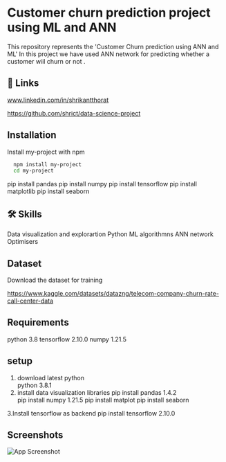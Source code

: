 
# Customer churn prediction project using ML and ANN

This repository represents the 'Customer Churn  prediction using ANN and ML'
In this project we have used ANN network for predicting whether a customer wiil churn or not . 


## 🔗 Links

www.linkedin.com/in/shrikantthorat

https://github.com/shrict/data-science-project

## Installation

Install my-project with npm

```bash
  npm install my-project
  cd my-project
```
   pip install pandas 
   pip install numpy 
   pip install tensorflow
   pip install matplotlib
   pip install seaborn
   
   
## 🛠 Skills 
 Data visualization and explorartion
 Python 
 ML algorithmns
 ANN network
 Optimisers


## Dataset

Download the dataset for training

https://www.kaggle.com/datasets/datazng/telecom-company-churn-rate-call-center-data

## Requirements
python 3.8
tensorflow 2.10.0
numpy 1.21.5

## setup 
1. download latest python  
    python 3.8.1
2. install data visualization libraries
    pip install pandas 1.4.2  
    pip install numpy 1.21.5
    pip install matplot
    pip install seaborn
     
3.Install tensorflow as backend
    pip install tensorflow 2.10.0


## Screenshots

![App Screenshot](https://via.placeholder.com/468x300?text=App+Screenshot+Here)


